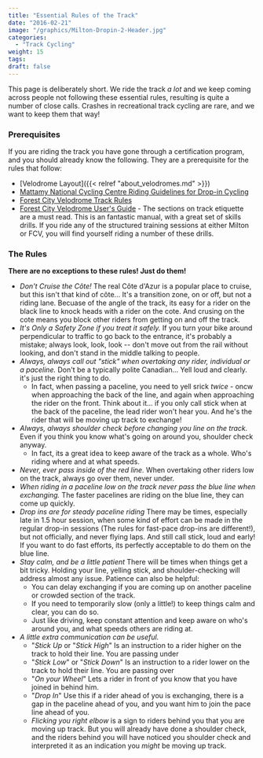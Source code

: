 ```yaml
---
title: "Essential Rules of the Track"
date: "2016-02-21"
image: "/graphics/Milton-Dropin-2-Header.jpg"
categories:
  - "Track Cycling"
weight: 15
tags:
draft: false
---
```


This page is deliberately short. We ride the track _a lot_ and we keep coming across people not following these essential rules, resulting is quite a number of close calls. Crashes in recreational track cycling are rare, and we want to keep them that way!
<!--more-->

### Prerequisites ###

If you are riding the track you have gone through a certification program, and you should already know the following. They are a prerequisite for the rules that follow:

* [Velodrome Layout]({{< relref "about_velodromes.md" >}})
* [Mattamy National Cycling Centre Riding Guidelines for Drop-in Cycling](http://www.mattamynationalcyclingcentre.ca/en/participate/Drop-in-Cycling_Procedures_copy.asp)
* [Forest City Velodrome Track Rules](https://www.forestcityvelodrome.ca/track_rules.php)
* [Forest City Velodrome User's Guide](https://www.forestcityvelodrome.ca/handbook/FCVUsersGuide.pdf) - The sections on track etiquette are a must read. This is an fantastic manual, with a great set of skills drills. If you ride any of the structured training sessions at either Milton or FCV, you will find yourself riding a number of these drills.

### The Rules ###

__There are no exceptions to these rules! Just do them!__

* _Don't Cruise the Côte!_
The real Côte d'Azur is a popular place to cruise, but this isn't that kind of côte... It's a transition zone, on or off, but not a riding lane. Becuase of the angle of the track, its easy for a rider on the black line to knock heads with a rider on the cote. And crusing on the cote means you block other riders from getting on and off the track. 
* _It's Only a Safety Zone if you treat it safely._
If you turn your bike around perpendicular to traffic to go back to the entrance, it's probably a mistake;  always look, look, look -- don't move out from the rail without looking, and don't stand in the middle talking to people. 
* _Always, always call out "stick" when overtaking any rider, individual or a paceline._ 
  Don't be a typically polite Canadian... Yell loud and clearly. it's just the right thing to do. 
    * In fact, when passing a paceline, you need to yell srick _twice_ - oncw when approaching the back of the line, and again when approaching the rider on the front. Think about it... if you only call stick when at the back of the paceline, the lead rider won't hear you. And he's the rider that will be moving up track to exchange!
* _Always, always shoulder check before changing you line on the track._ 
  Even if you think you know what's going on around you, shoulder check anyway.
    * In fact, its a great idea to keep aware of the track as a whole. Who's riding where and at what speeds. 
* _Never, ever pass inside of the red line._ 
When overtaking other riders low on the track, always go over them, never under.
* _When riding in a paceline low on the track never pass the blue line when exchanging._ 
The faster pacelines are riding on the blue line, they can come up quickly.
* _Drop ins are for steady paceline riding_ 
There may be times, especially late in 1.5 hour session, when some kind of effort can be made in the regular drop-in sessions (The rules for fast-pace drop-ins are different!), but not officially, and never flying laps.  And still call stick, loud and early! If you want to do fast efforts, its perfectly acceptable to do them on the blue line. 
* _Stay calm, and be a little patient_ 
  There will be times when things get a bit tricky. Holding your line, yelling stick, and shoulder-checking will address almost any issue. Patience can also be helpful:
    * You can delay exchanging if you are coming up on another paceline or crowded section of the track.
    * If you need to temporarily slow (only a little!) to keep things calm and clear, you can do so.
    * Just like driving, keep constant attention and keep aware on who's around you, and what speeds others are riding at.
* _A little extra communication can be useful._
    * "_Stick Up_ or "_Stick High_" Is an instruction to a rider higher on the track to hold their line. You are passing under
    * "_Stick Low_" or "_Stick Down_"  Is an instruction to a rider lower on the track to hold their line. You are passing over
    * "_On your Wheel_" Lets a rider in front of you know that you have joined in behind him.
    * "_Drop In_" Use this if a rider ahead of you is exchanging, there is a gap in the paceline ahead of you, and you want him to join the pace line ahead of you.
    * _Flicking you right elbow_ is a sign to riders behind you that you are moving up track. But you will already have done a shoulder check, and the riders behind you will have noticed you shoulder check and interpreted it as an indication you _might_ be moving up track.





